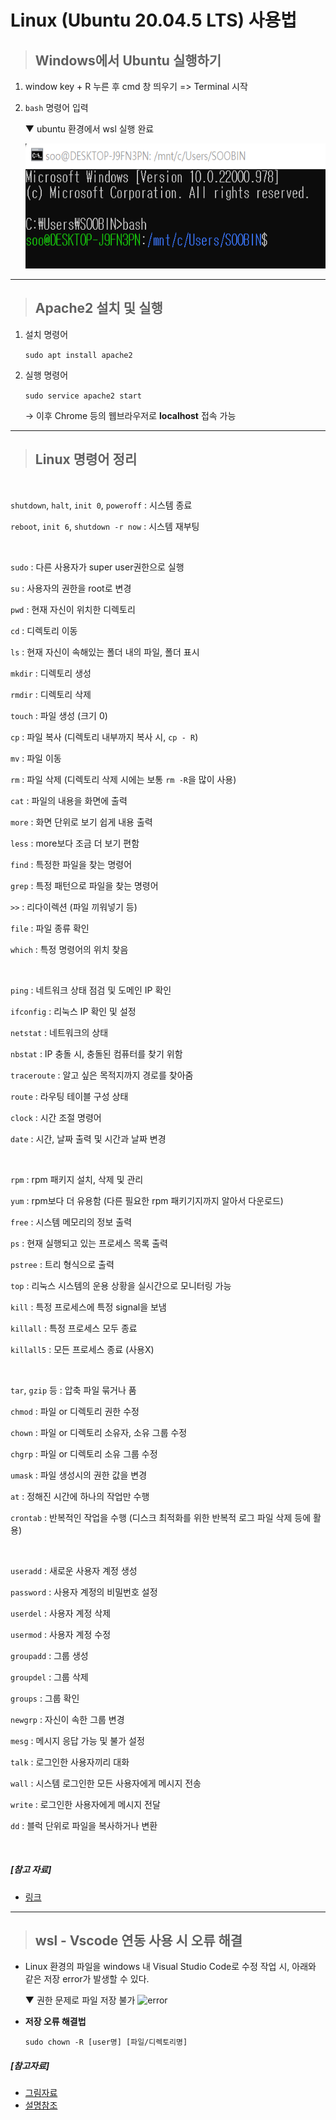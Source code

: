 # Linux (Ubuntu 20.04.5 LTS) 사용법

>## Windows에서 Ubuntu 실행하기
1.  window key + R 누른 후 cmd 창 띄우기 => Terminal 시작
2. `bash` 명령어 입력

    ▼ ubuntu 환경에서 wsl 실행 완료
    
    <img src="Linux/../bash.png" width="500" height="200" > 

---

>## Apache2 설치 및 실행
1. 설치 명령어

    `sudo apt install apache2`
2. 실행 명령어

    `sudo service apache2 start`

    → 이후 Chrome 등의 웹브라우저로 **localhost** 접속 가능

---
> ## Linux 명령어 정리
<br>

`shutdown`, `halt`, `init 0`, `poweroff` : 시스템 종료 

`reboot`, `init 6`, `shutdown -r now` : 시스템 재부팅 

<br>

`sudo` : 다른 사용자가 super user권한으로 실행

`su` : 사용자의 권한을 root로 변경

`pwd` : 현재 자신이 위치한 디렉토리

`cd` : 디렉토리 이동 

`ls` : 현재 자신이 속해있는 폴더 내의 파일, 폴더 표시 

`mkdir` : 디렉토리 생성 

`rmdir` : 디렉토리 삭제 

`touch` : 파일 생성 (크기 0) 

`cp` : 파일 복사 (디렉토리 내부까지 복사 시, `cp - R`)

`mv` : 파일 이동

`rm` : 파일 삭제 (디렉토리 삭제 시에는 보통 `rm -R`을 많이 사용)

`cat` : 파일의 내용을 화면에 출력 

`more` : 화면 단위로 보기 쉽게 내용 출력 

`less` : more보다 조금 더 보기 편함 

`find` : 특정한 파일을 찾는 명령어

`grep` : 특정 패턴으로 파일을 찾는 명령어 

`>>` : 리다이렉션 (파일 끼워넣기 등)

`file` : 파일 종류 확인 

`which` : 특정 명령어의 위치 찾음 


<br>

`ping` : 네트워크 상태 점검 및 도메인 IP 확인

`ifconfig` : 리눅스 IP 확인 및 설정

`netstat` : 네트워크의 상태

`nbstat` : IP 충돌 시, 충돌된 컴퓨터를 찾기 위함

`traceroute` : 알고 싶은 목적지까지 경로를 찾아줌

`route` : 라우팅 테이블 구성 상태 

`clock` : 시간 조절 명령어

`date` : 시간, 날짜 출력 및 시간과 날짜 변경 

<br>

`rpm` : rpm 패키지 설치, 삭제 및 관리 

`yum` : rpm보다 더 유용함 (다른 필요한 rpm 패키기지까지 알아서 다운로드)

`free` : 시스템 메모리의 정보 출력 

`ps` : 현재 실행되고 있는 프로세스 목록 출력

`pstree` : 트리 형식으로 출력 

`top` : 리눅스 시스템의 운용 상황을 실시간으로 모니터링 가능

`kill` : 특정 프로세스에 특정 signal을 보냄 

`killall` : 특정 프로세스 모두 종료

`killall5` : 모든 프로세스 종료 (사용X)

<br>

`tar`, `gzip` 등 : 압축 파일 묶거나 품

`chmod` : 파일 or 디렉토리 권한 수정 

`chown` : 파일 or 디렉토리 소유자, 소유 그룹 수정 

`chgrp` : 파일 or 디렉토리 소유 그룹 수정 

`umask` : 파일 생성시의 권한 값을 변경

`at` : 정해진 시간에 하나의 작업만 수행 

`crontab` : 반복적인 작업을 수행 (디스크 최적화를 위한 반복적 로그 파일 삭제 등에 활용) 

<br>

`useradd` : 새로운 사용자 계정 생성 

`password` : 사용자 계정의 비밀번호 설정

`userdel` : 사용자 계정 삭제 

`usermod` : 사용자 계정 수정 

`groupadd` : 그룹 생성

`groupdel` : 그룹 삭제 

`groups` : 그룹 확인 

`newgrp` : 자신이 속한 그룹 변경 

`mesg` : 메시지 응답 가능 및 불가 설정 

`talk` : 로그인한 사용자끼리 대화 

`wall` : 시스템 로그인한 모든 사용자에게 메시지 전송

`write` : 로그인한 사용자에게 메시지 전달

`dd` : 블럭 단위로 파일을 복사하거나 변환

<br>

##### [참고 자료]

- [링크](https://github.com/gyoogle/tech-interview-for-developer)
---
> ## wsl - Vscode 연동 사용 시 오류 해결
- Linux 환경의 파일을 windows 내 Visual Studio Code로 수정 작업 시, 아래와 같은 저장 error가 발생할 수 있다.
  
     ▼ 권한 문제로 파일 저장 불가
    ![error](https://user-images.githubusercontent.com/11641437/55679156-609a9300-5941-11e9-841a-faefa887d236.png)

* **저장 오류 해결법**
  
  ```sudo chown -R [user명] [파일/디렉토리명]```

##### [참고자료]
- [그림자료](https://github.com/coder/code-server/issues/454)
- [설명참조](https://pinkwink.kr/1343)
    
